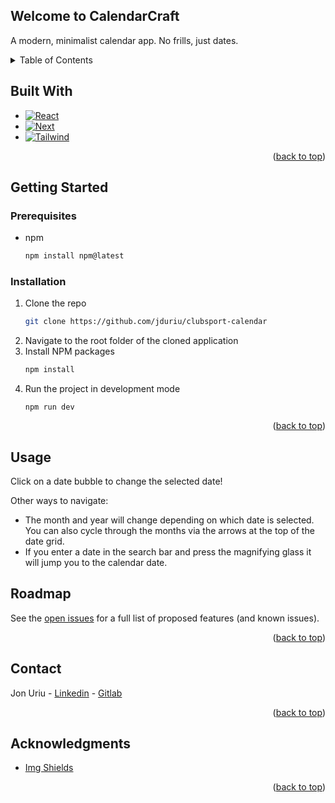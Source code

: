 
<a name="readme-top"></a>

## Welcome to CalendarCraft
A modern, minimalist calendar app. No frills, just dates.


<details>
  <summary>Table of Contents</summary>
  <ol>
    <li><a href="#welcome-to-calendarcraft">Welcome to CalendarCraft</a></li>
    <li><a href="#built-with">Built With</a></li>
    <li>
      <a href="#getting-started">Getting Started</a>
      <ul>
        <li><a href="#prerequisites">Prerequisites</a></li>
        <li><a href="#installation">Installation</a></li>
      </ul>
    </li>
    <li><a href="#usage">Usage</a></li>
    <li><a href="#roadmap">Roadmap</a></li>
    <li><a href="#contact">Contact</a></li>
    <li><a href="#acknowledgments">Acknowledgments</a></li>
  </ol>
</details>

## Built With
- [![React][React.js]][React-url]
- [![Next][Next.js]][Next-url]
- [![Tailwind][Tailwind]][Tailwind-url]

<div align="right">(<a href="#readme-top">back to top</a>)</div>

## Getting Started

### Prerequisites
* npm
    ```sh
    npm install npm@latest
    ```

### Installation

1. Clone the repo
    ```sh
    git clone https://github.com/jduriu/clubsport-calendar
    ```
2. Navigate to the root folder of the cloned application
3. Install NPM packages
    ```sh
    npm install
    ```
4. Run the project in development mode
    ```
    npm run dev
    ```

<div align="right">(<a href="#readme-top">back to top</a>)</div>

## Usage
Click on a date bubble to change the selected date!

Other ways to navigate:
- The month and year will change depending on which date is selected. You can also cycle through the months via the arrows at the top of the date grid.
- If you enter a date in the search bar and press the magnifying glass it will jump you to the calendar date.

## Roadmap

See the [open issues](https://github.com/jduriu/clubsport-calendar/issues) for a full list of proposed features (and known issues).

<div align="right">(<a href="#readme-top">back to top</a>)</div>



## Contact

Jon Uriu - [Linkedin](https://www.linkedin.com/in/jonathan-uriu/) - [Gitlab](https://gitlab.com/jduriu)


<div align="right">(<a href="#readme-top">back to top</a>)</div>


## Acknowledgments

* [Img Shields](https://shields.io)

<div align="right">(<a href="#readme-top">back to top</a>)</div>

<!-- MARKDOWN LINKS & IMAGES -->
[Next.js]: https://img.shields.io/badge/next.js-000000?style=for-the-badge&logo=nextdotjs&logoColor=white
[Next-url]: https://nextjs.org/
[React.js]: https://img.shields.io/badge/React-20232A?style=for-the-badge&logo=react&logoColor=61DAFB
[React-url]: https://reactjs.org/
[Tailwind-url]: https://tailwindcss.com/
[Tailwind]: https://img.shields.io/badge/Tailwind_CSS-38B2AC?style=for-the-badge&logo=tailwind-css&logoColor=white
